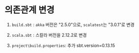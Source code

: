 # 의존관계 변경

1. `build.sbt` : `akka` 버전은 "2.5.0"으로, `scalatest`는 "3.0.1"로 변경

2. `scala.sbt` : 스칼라 버전을 2.12.2로 변경

3. `project\build.properties`: 추가
    sbt.version=0.13.15
